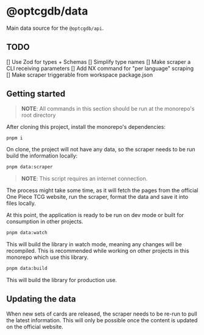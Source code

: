 # @optcgdb/data

Main data source for the `@optcgdb/api`.

## TODO

[] Use Zod for types + Schemas
[] Simplify type names
[] Make scraper a CLI receiving parameters
[] Add NX command for "per language" scraping
[] Make scraper triggerable from workspace package.json

## Getting started

> **NOTE**: All commands in this section should be run at the monorepo's root directory

After cloning this project, install the monorepo's dependencies:

```bash
pnpm i
```

On clone, the project will not have any data, so the scraper needs to be run build the information locally:

```bash
pnpm data:scraper
```

> **NOTE**: This script requires an internet connection.

The process might take some time, as it will fetch the pages from the official One Piece TCG website, run the scraper, format the data and save it into files locally.

At this point, the application is ready to be run on dev mode or built for consumption in other projects.

```bash
pnpm data:watch
```

This will build the library in watch mode, meaning any changes will be recompiled. This is recommended while working on other projects in this monorepo which use this library.

```bash
pnpm data:build
```

This will build the library for production use.

## Updating the data

When new sets of cards are released, the scraper needs to be re-run to pull the latest information. This will only be possible once the content is updated on the official website.
